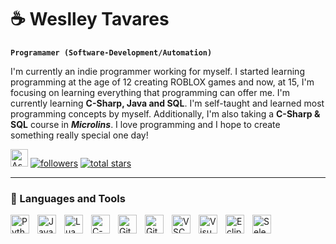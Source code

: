# ☕ Weslley Tavares

**`Programamer (Software-Development/Automation)`**

I'm currently an indie programmer working for myself. I started learning programming at the age of 12 creating ROBLOX games and now, at 15, I'm focusing on learning everything that programming can offer me. I'm currently learning **C-Sharp, Java and SQL**. I'm self-taught and learned most programming concepts by myself. Additionally, I'm also taking a **C-Sharp & SQL** course in ***Microlins***. I love programming and I hope to create something really special one day!

   <p align="left">
      <a href="https://github.com/weslleytavares2009/weslleytavares2009/issues">
         <img alt="Ask me anything!" title="Ask me something!" src="https://custom-icon-badges.demolab.com/badge/Issue-red.svg?logo=issue-opened&logoColor=fff" height=28/></a> 
      <a href="https://github.com/weslleytavares2009?tab=followers">
         <img alt="followers" title="Follow me on Github" src="https://custom-icon-badges.demolab.com/github/followers/weslleytavares2009?color=236ad3&labelColor=1155ba&style=for-the-badge&logo=person-add&label=Follow&logoColor=white"/></a>
      <a href="https://github.com/weslleytavares2009?tab=repositories&sort=stargazers">
         <img alt="total stars" title="Total stars on GitHub" src="https://custom-icon-badges.demolab.com/github/stars/weslleytavares2009?color=55960c&style=for-the-badge&labelColor=488207&logo=star"/></a>
   </p>

---

### 🧰 Languages and Tools

<img align="left" alt="Python" width="30px" style="padding-right:10px;" src="https://cdn.jsdelivr.net/gh/devicons/devicon/icons/python/python-original.svg" />
<img align="left" alt="Java" width="30px" style="padding-right:10px;" src="https://cdn.jsdelivr.net/gh/devicons/devicon/icons/java/java-original.svg"/>
<img align="left" alt="Lua" width="30px" style="padding-right:10px;" src="https://cdn.jsdelivr.net/gh/devicons/devicon/icons/lua/lua-original.svg" />
<img align="left" alt="C-Sharp" width="30px" style="padding-right:10px;" src="https://cdn.jsdelivr.net/gh/devicons/devicon/icons/csharp/csharp-original.svg"/>
<img align="left" alt="Git" width="30px" style="padding-right:10px;" src="https://cdn.jsdelivr.net/gh/devicons/devicon/icons/git/git-original.svg" />
<img align="left" alt="GitHub" width="30px" style="padding-right:10px;" src="https://skillicons.dev/icons?i=github"/>
<img align="left" alt="VSCode" width="30px" style="padding-right:10px;" src="https://cdn.jsdelivr.net/gh/devicons/devicon/icons/vscode/vscode-original.svg" />
<img align="left" alt="Visual Studio" width="30px" style="padding-right:10px;" src="https://cdn.jsdelivr.net/gh/devicons/devicon/icons/visualstudio/visualstudio-original.svg" />
<img align="left" alt="Eclipse" width="30px" style="padding-right:10px;" src="https://cdn.jsdelivr.net/gh/devicons/devicon/icons/eclipse/eclipse-original.svg" />
<img align="left" alt="Selenium" width="30px" style="padding-right:10px;" src="https://cdn.jsdelivr.net/gh/devicons/devicon/icons/selenium/selenium-original.svg" />
<br />

#
